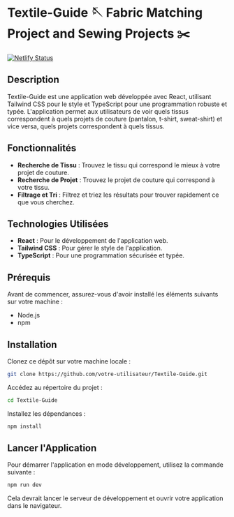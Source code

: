 # Textile-Guide 🪡 Fabric Matching Project and Sewing Projects ✂️

[![Netlify Status](https://api.netlify.com/api/v1/badges/ab2ff591-e001-4dfa-8d0a-1d5915f47489/deploy-status)](https://app.netlify.com/sites/textile-guide/deploys)

## Description

Textile-Guide est une application web développée avec React, utilisant Tailwind CSS pour le style et TypeScript pour une programmation robuste et typée. L'application permet aux utilisateurs de voir quels tissus correspondent à quels projets de couture (pantalon, t-shirt, sweat-shirt) et vice versa, quels projets correspondent à quels tissus.

## Fonctionnalités

- **Recherche de Tissu** : Trouvez le tissu qui correspond le mieux à votre projet de couture.
- **Recherche de Projet** : Trouvez le projet de couture qui correspond à votre tissu.
- **Filtrage et Tri** : Filtrez et triez les résultats pour trouver rapidement ce que vous cherchez.

## Technologies Utilisées

- **React** : Pour le développement de l'application web.
- **Tailwind CSS** : Pour gérer le style de l'application.
- **TypeScript** : Pour une programmation sécurisée et typée.

## Prérequis

Avant de commencer, assurez-vous d'avoir installé les éléments suivants sur votre machine :

- Node.js
- npm

## Installation

Clonez ce dépôt sur votre machine locale :

```sh
git clone https://github.com/votre-utilisateur/Textile-Guide.git

```

Accédez au répertoire du projet :

```sh
cd Textile-Guide
```

Installez les dépendances :

```sh
npm install
```

## Lancer l'Application

Pour démarrer l'application en mode développement, utilisez la commande suivante :

```sh
npm run dev
```

Cela devrait lancer le serveur de développement et ouvrir votre application dans le navigateur.
